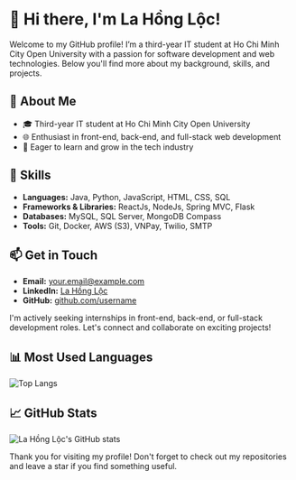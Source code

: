 # 👋 Hi there, I'm La Hồng Lộc!

Welcome to my GitHub profile! I’m a third-year IT student at Ho Chi Minh City Open University with a passion for software development and web technologies. Below you'll find more about my background, skills, and projects.

## 🚀 About Me

- 🎓 Third-year IT student at Ho Chi Minh City Open University
- 🌐 Enthusiast in front-end, back-end, and full-stack web development
- 🌟 Eager to learn and grow in the tech industry

## 🔧 Skills

- **Languages:** Java, Python, JavaScript, HTML, CSS, SQL
- **Frameworks & Libraries:** ReactJs, NodeJs, Spring MVC, Flask
- **Databases:** MySQL, SQL Server, MongoDB Compass
- **Tools:** Git, Docker, AWS (S3), VNPay, Twilio, SMTP

## 📫 Get in Touch

- **Email:** your.email@example.com
- **LinkedIn:** [La Hồng Lộc](https://www.linkedin.com/in/la-hong-loc/)
- **GitHub:** [github.com/username](https://github.com/username)

I'm actively seeking internships in front-end, back-end, or full-stack development roles. Let's connect and collaborate on exciting projects!


## 📊 Most Used Languages
![Top Langs](https://github-readme-stats.vercel.app/api/top-langs/?username=lahongloc&layout=compact&theme=radical)
## 📈 GitHub Stats
![La Hồng Lộc's GitHub stats](https://github-readme-stats.vercel.app/api?username=lahongloc&show_icons=true&theme=radical)

Thank you for visiting my profile! Don't forget to check out my repositories and leave a star if you find something useful.
